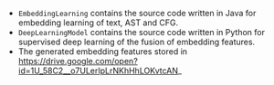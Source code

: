 - `EmbeddingLearning` contains the source code written in Java for embedding learning of text, AST and CFG.
- `DeepLearningModel` contains the source code written in Python for supervised deep learning of the fusion of embedding features.
- The generated embedding features stored in https://drive.google.com/open?id=1U_58C2__o7ULerIpLrNKhHhLOKvtcAN_